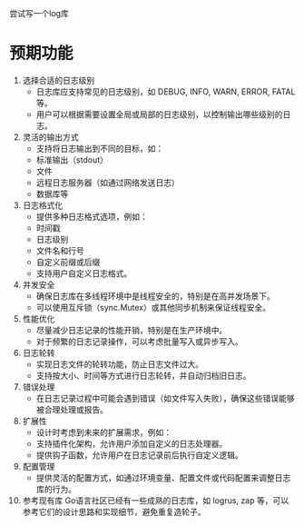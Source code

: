 尝试写一个log库

# 预期功能
1. 选择合适的日志级别
    - 日志库应支持常见的日志级别，如 DEBUG, INFO, WARN, ERROR, FATAL 等。
    - 用户可以根据需要设置全局或局部的日志级别，以控制输出哪些级别的日志。
2. 灵活的输出方式
    - 支持将日志输出到不同的目标，如：
    - 标准输出（stdout）
    - 文件
    - 远程日志服务器（如通过网络发送日志）
    - 数据库等
3. 日志格式化
    - 提供多种日志格式选项，例如：
    - 时间戳
    - 日志级别
    - 文件名和行号
    - 自定义前缀或后缀
    - 支持用户自定义日志格式。
4. 并发安全
    - 确保日志库在多线程环境中是线程安全的，特别是在高并发场景下。
    - 可以使用互斥锁（sync.Mutex）或其他同步机制来保证线程安全。
5. 性能优化
    - 尽量减少日志记录的性能开销，特别是在生产环境中。
    - 对于频繁的日志记录操作，可以考虑批量写入或异步写入。
6. 日志轮转
    - 实现日志文件的轮转功能，防止日志文件过大。
    - 支持按大小、时间等方式进行日志轮转，并自动归档旧日志。
7. 错误处理
    - 在日志记录过程中可能会遇到错误（如文件写入失败），确保这些错误能够被合理处理或报告。
8. 扩展性
    - 设计时考虑到未来的扩展需求，例如：
    - 支持插件化架构，允许用户添加自定义的日志处理器。
    - 提供钩子函数，允许用户在日志记录前后执行自定义逻辑。
9. 配置管理
    - 提供灵活的配置方式，如通过环境变量、配置文件或代码配置来调整日志库的行为。
10. 参考现有库
    Go语言社区已经有一些成熟的日志库，如 logrus, zap 等，可以参考它们的设计思路和实现细节，避免重复造轮子。

